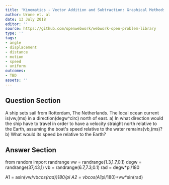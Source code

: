 ```yaml
---
title: 'Kinematics - Vector Addition and Subtraction: Graphical Methods'
author: Urone et. al
date: 13 July 2018
editor: ''
source: https://github.com/openwebwork/webwork-open-problem-library
type: ''
tags:
- angle
- displacement
- distance
- motion
- speed
- uniform
outcomes:
- TBD
assets: ''
---
```


## Question Section 

A ship sets sail from Rotterdam, The Netherlands. The local
ocean current is(vw,(ms) in a direction(degw^circ) north of east.
a) In what direction would the ship have to travel in order to have a velocity straight north relative to the Earth, assuming the boat's speed relative to the water remains(vb,(ms)?
b) What would its speed be relative to the Earth?

## Answer Section

from random import randrange
vw = randrange(1.3,1.7,0.1)
degw = randrange(37,43,1)
vb = randrange(6.7,7.3,0.1)
rad = degw*pi/180

A1 = asin(vw/vb*cos(rad))*180/pi
A2 = vb*cos(A1*pi/180)+vw*sin(rad)